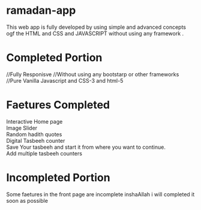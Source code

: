 # ramadan-app
This web app is fully developed by using simple and advanced concepts ogf the HTML and CSS and JAVASCRIPT without using any framework .
# Completed Portion
//Fully Responisve 
//Without using any bootstarp or other frameworks 
//Pure Vanilla Javascript and CSS-3 and html-5
# Faetures Completed
 Interactive Home page   
 Image Slider    
 Random hadith quotes    
 Digital Tasbeeh counter      
 Save Your tasbeeh and start it from where you want to continue.   
 Add multiple tasbeeh counters        
 
# Incompleted Portion
  Some faetures in the front page are incomplete inshaAllah i will completed it soon as possible
 
